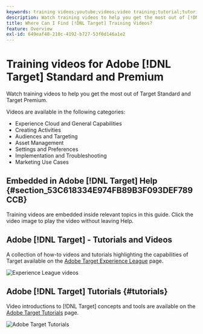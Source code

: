 ```yaml
---
keywords: training videos;youtube;videos;video training;tutorial;tutorials;video
description: Watch training videos to help you get the most out of [!DNL Target] Standard and [!DNL Target] Premium.
title: Where Can I Find [!DNL Target] Training Videos?
feature: Overview
exl-id: 649eaf48-210c-4192-b727-53f0d146a1e2
---
```

# Training videos for Adobe [!DNL Target] Standard and Premium

Watch training videos to help you get the most out of Target Standard and Target Premium.

Videos are available in the following categories:

* Experience Cloud and General Capabilities 
* Creating Activities 
* Audiences and Targeting 
* Asset Management 
* Settings and Preferences 
* Implementation and Troubleshooting 
* Marketing Use Cases

## Embedded in Adobe [!DNL Target] Help {#section_53C618334E974FB89B3F093DEF789CCB}

Training videos are embedded inside relevant topics in this guide. Click the video image to play the video without leaving Help.

## Adobe [!DNL Target] - Tutorials and Videos

A collection of how-to videos and tutorials highlighting the capabilities of Target available on the [Adobe Target Experience League](https://guided.adobe.com/#recommended/solutions/target) page. 

![Experience League videos](/help/c-intro/assets/experience-league.png)

## Adobe [!DNL Target] Tutorials {#tutorials}

Video introductions to [!DNL Target] concepts and tools are available on  the [Adobe Target Tutorials](https://experienceleague.adobe.com/docs/target-learn/tutorials/overview.html) page.

![Adobe Target Tutorials](/help/c-intro/assets/adobe-target-tutorials-new.png)
